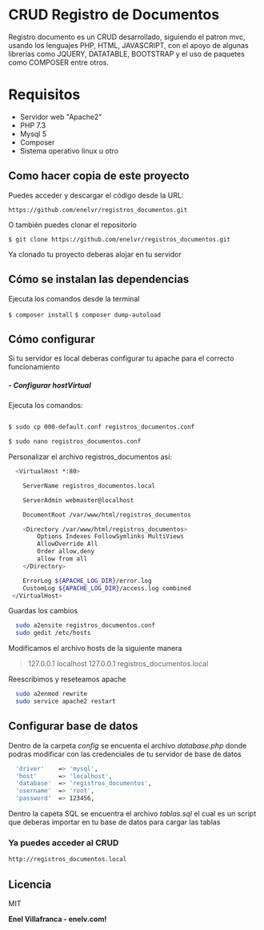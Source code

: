 # CRUD Registro de Documentos

Registro documento es un CRUD desarrollado, siguiendo el patron mvc, usando los lenguajes PHP, HTML, JAVASCRIPT, con el apoyo de algunas librerias como JQUERY, DATATABLE, BOOTSTRAP y el uso de paquetes como COMPOSER entre otros.

# Requisitos

- Servidor web "Apache2"
- PHP 7.3
- Mysql 5
- Composer
- Sistema operativo linux u otro

## Como hacer copia de este proyecto

Puedes acceder y descargar el código desde la URL:

`https://github.com/enelvr/registros_documentos.git`


O también puedes clonar el repositorio

`$ git clone https://github.com/enelvr/registros_documentos.git`

Ya clonado tu proyecto deberas alojar en tu servidor

## Cómo se instalan las dependencias

Ejecuta los comandos desde la terminal

`$ composer install`
`$ composer dump-autoload`

## Cómo configurar

  Si tu servidor es local deberas configurar tu apache para el correcto funcionamiento

##### - Configurar hostVirtual

Ejecuta los comandos:

```sh $ cd /etc/apache2/sites-available/

$ sudo cp 000-default.conf registros_documentos.conf

$ sudo nano registros_documentos.conf

```

Personalizar el archivo registros_documentos así:

```sh
  <VirtualHost *:80>

	ServerName registros_documentos.local

	ServerAdmin webmaster@localhost

	DocumentRoot /var/www/html/registros_documentos

	<Directory /var/www/html/registros_documentos>
		Options Indexes FollowSymlinks MultiViews
		AllowOverride All
		Order allow,deny
		allow from all
	</Directory>

	ErrorLog ${APACHE_LOG_DIR}/error.log
	CustomLog ${APACHE_LOG_DIR}/access.log combined
 </VirtualHost>
```

Guardas los cambios

```sh
  sudo a2ensite registros_documentos.conf
  sudo gedit /etc/hosts
```
Modificamos el archivo hosts de la siguiente manera

>127.0.0.1	localhost
>127.0.0.1	registros_documentos.local

Reescribimos y reseteamos apache

```sh
  sudo a2enmod rewrite
  sudo service apache2 restart
```
## Configurar base de datos

Dentro de la carpeta *config* se encuenta el archivo *database.php* donde podras modificar con las credenciales de tu servidor de base de datos

```sh
  'driver'    => 'mysql',
  'host'      => 'localhost',
  'database'  => 'registros_documentos',
  'username'  => 'root',
  'password'  => 123456,
```

Dentro la capeta SQL se encuentra el archivo *tablas.sql* el cual es un script que deberas importar en tu base de datos para cargar las tablas

### Ya puedes acceder al CRUD
```sh
http://registros_documentos.local
```

## Licencia

MIT

**Enel Villafranca - enelv.com!**
